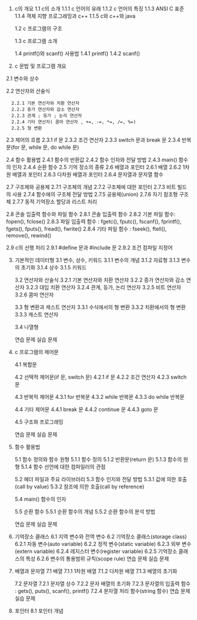 1. c의 개요
    1.1 c의 소개
      1.1.1 c 언어의 유래
      1.1.2 c 언어의 특징
      1.1.3 ANSI C 표준
      1.1.4 객체 지향 프로그래밍과 c++
      1.1.5 c와 c++와 java
   
    1.2 c 프로그램의 구조
    
    1.3 c 프로그램 소개
    
    1.4 printf()와 scanf() 사용법
        1.4.1 printf()
        1.4.2 scanf()
    
2. c 문법 및 프로그램 개요

  2.1 변수와 상수
  
  2.2 연산자와 산술식
      
      2.2.1 기본 연산자와 치환 연산자
      2.2.2 증가 연산자와 감소 연산자
      2.2.3 관계 ; 등가 ; 논리 연산자
      2.2.4 기타 연산자( 콤마 연산자 , +=, -=, *=, /=, %=)
      2.2.5 형 변환
  2.3 제어의 흐름
      2.3.1 if 문
      2.3.2 조건 연산자
      2.3.3 switch 문과 break 문
      2.3.4 반복문(for 문, while 문, do while 문)
      
  2.4 함수 활용법
      2.4.1 함수의 반환값
      2.4.2 함수 인자와 전달 방법
      2.4.3 main() 함수의 인자
      2.4.4 순환 함수
  2.5 기억 장소의 종류
  2.6 배열과 포인터
      2.6.1 배열
      2.6.2 1차원 배열과 포인터
      2.6.3 다차원 배열과 포인터
      2.6.4 문자열과 문자열 함수
  
  2.7 구조체와 공용체
      2.7.1 구조체의 개념
      2.7.2 구조체에 대한 포인터
      2.7.3 비트 빌드의 사용
      2.7.4 함수에의 구조체 전달 방법
      2.7.5 공용체(union)
      2.7.6 자기 참조형 구조체
      2.7.7 동적 기억장소 할당과 리스트 처리
      
 2.8 콘솔 입출력 함수와 파일 함수
      2.8.1 콘솔 입출력 함수 
      2.8.2 기본 파일 함수: fopen(), fclose()
      2.8.3 파일 입출력 함수 : fgetc(), fputc(), fscanf(), fprintf(), fgets(), fputs(), fread(), fwrite()
      2.8.4 기타 파일 함수 : fseek(), ftell(), remove(), rewind()
      
 2.9 c의 선행 처리
      2.9.1 #define 문과 #include 문
      2.9.2 조건 컴파일 지정어
      
      
3. 기본적인 데이터형
    3.1 변수, 상수, 키워드
        3.1.1 변수의 개념
        3.1.2 자료형
        3.1.3 변수의 초기화
        3.1.4 상수
        3.1.5 키워드
        
    3.2 연산자와 산술식
        3.2.1 기본 연산자와 치환 연산자
        3.2.2 증가 연산자와 감소 연산자
        3.2.3 대입 치환 연산자
        3.2.4 관계, 등가, 논리 연산자
        3.2.5 비트 연산자
        3.2.6 콤마 연산자
    
    3.3 형 변환과 캐스트 연산자
        3.3.1 수식에서의 형 변환
        3.3.2 치환에서의 형 변환
        3.3.3 캐스트 연산자
        
    3.4 나열형

    연습 문제
    실습 문제
    
4. c 프로그램의 제어문
    
    4.1 복합문

    4.2 선택적 제어문(if 문, switch 문)
        4.2.1 if 문
        4.2.2 조건 연산자
        4.2.3 switch 문

    4.3 반복적 제어문
        4.3.1 for 반복문
        4.3.2 while 반복문
        4.3.3 do while 반복문

    4.4 기타 제어문
        4.4.1 break 문
        4.4.2 continue 문
        4.4.3 goto 문
    
    4.5 구조화 프로그래밍
    
    연습 문제
    실습 문제
    
5. 함수 활용법
    
    5.1 함수 정의와 함수 원형
        5.1.1 함수 정의
        5.1.2 반환문(return 문)
        5.1.3 함수의 원형
        5.1.4 함수 선언에 대한 컴파일러의 관점
        
    5.2 헤더 파일과 주요 라이브러리
    5.3 함수 인지와 전달 방법
        5.3.1 값에 의한 호출(call by value)
        5.3.2 참조에 의한 호출(call by reference)
        
    5.4 main() 함수의 인자
    
    5.5 순환 함수
        5.5.1 순환 함수의 개념
        5.5.2 순환 함수의 분석 방법
        
    연습 문제
    실습 문제
    
6. 기억장소 클래스
    6.1 지역 변수와 전역 변수
    6.2 기억장소 클래스(storage class)
        6.2.1 자동 변수(auto variable)
        6.2.2 정적 변수(static variable)
        6.2.3 외부 변수(extern variable)
        6.2.4 레지스터 변수(register variable)
        6.2.5 기억장소 클래스의 특성
        6.2.6 변수의 통용범위 규칙(scope rule)
    연습 문제
    실습 문제
    
7. 배열과 문자열
    7.1 배열
        7.1.1 1차원 배열
        7.1.2 다차원 배열
        7.1.3 배열의 초기화
        
    7.2 문자열
        7.2.1 문자열 상수
        7.2.2 문자 배열의 초기화
        7.2.3 문자열의 입출력 함수 : gets(), puts(), scanf(), printf()
        7.2.4 문자열 처리 함수(string 함수)
    연습 문제
    실습 문제
    
8. 포인터
    8.1 포인터 개념
        
        
        
